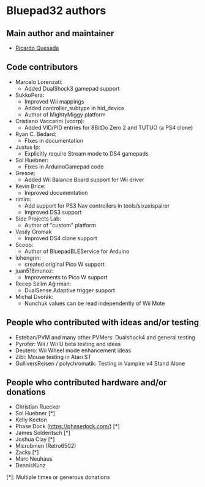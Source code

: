 # Bluepad32 authors

## Main author and maintainer

- [Ricardo Quesada](http://retro.moe)

## Code contributors

- Marcelo Lorenzati:
    - Added DualShock3 gamepad support
- SukkoPera:
    - Improved Wii mappings
    - Added controller_subtype in hid_device
    - Author of MightyMiggy platform
- Cristiano Vaccarini (vcorp):
    - Added VID/PID entries for 8BitDo Zero 2 and TUTUO (a PS4 clone)
- Ryan C. Bedard:
    - Fixes in documentation
- Justus Ip:
    - Explicitly require Stream mode to DS4 gamepads
- Sol Huebner:
    - Fixes in ArduinoGamepad code
- Gresoe:
    - Added Wii Balance Board support for Wii driver
- Kevin Brice:
    - Improved documentation
- rimim:
    - Add support for PS3 Nav controllers in tools/sixaxispairer
    - Improved DS3 support
- Side Projects Lab:
    - Author of "custom" platform
- Vasily Gromak
    - Improved DS4 clone support
- Scoop:
    - Author of BluepadBLEService for Arduino
- lohengrin:
    - created original Pico W support
- juan518munoz:
    - Improvements to Pico W support
- Recep Selim Ağırman:
    - DualSense Adaptive trigger support
- Michal Dvořák:
    - Nunchuk values can be read independently of Wii Mote

## People who contributed with ideas and/or testing

- Esteban/PVM and many other PVMers: Dualshock4 and general testing
- Pyrofer: Wii / Wii U beta testing and ideas
- Deutero: Wii Wheel mode enhancement ideas
- Zibi: Mouse testing in Atari ST
- GulliversReisen / polychromatik: Testing in Vampire v4 Stand Alone

## People who contributed hardware and/or donations

- Christian Ruecker
- Sol Huebner [*]
- Kelly Keeton
- Phase Dock (<https://phasedock.com/>) [*]
- James Solderitsch [*]
- Joshua Clay [*]
- Microbmen (Retro6502)
- Zacks [*]
- Marc Neuhaus
- DennisKunz

[*]: Multiple times or generous donations

